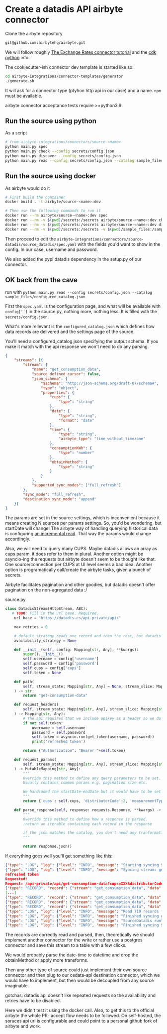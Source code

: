 # Create a datadis API airbyte connector

Clone the airbyte repository

```bash
git@github.com:airbytehq/airbyte.git
```

We will follow roughly [The Exchange Rates connector tutorial](https://docs.airbyte.com/connector-development/tutorials/cdk-tutorial-python-http/creating-the-source) and the [cdk python](https://docs.airbyte.com/connector-development/cdk-python/) info.

The cookiecutter-ish connector dev template is started like so:

```bash
cd airbyte-integrations/connector-templates/generator
./generate.sh
```

It will ask for a connector type (ptyhon http api in our case) and a name. `npm` must be available.

airbyte connector acceptance tests require >=python3.9

## Run the source using python

As a script

```bash
# from airbyte-integrations/connectors/source-<name>
python main.py spec
python main.py check --config secrets/config.json
python main.py discover --config secrets/config.json
python main.py read --config secrets/config.json --catalog sample_files/configured_catalog.json
```

## Run the source using docker

As airbyte would do it

```bash
# First build the container
docker build . -t airbyte/source-<name>:dev

# Then use the following commands to run it
docker run --rm airbyte/source-<name>:dev spec
docker run --rm -v $(pwd)/secrets:/secrets airbyte/source-<name>:dev check --config /secrets/config.json
docker run --rm -v $(pwd)/secrets:/secrets airbyte/source-<name>:dev discover --config /secrets/config.json
docker run --rm -v $(pwd)/secrets:/secrets -v $(pwd)/sample_files:/sample_files airbyte/source-<name>:dev read --config /secrets/config.json --catalog /sample_files/configured_catalog.json
```

Then proceed to edit the `airbyte-integrations/connectors/source-datadis/source_datadis/spec.yaml` with the fields you'd want to show in the config. In our case, username and password.

We also added the pypi datadis dependency in the setup.py of our connector.



## OK back from the cave

run with `python main.py read --config secrets/config.json --catalog sample_files/configured_catalog.json`

First the `spec.yaml` is the configuration page, and what will be available with `config['']` in the source.py, nothing more, nothing less. It is filled with the `secrets/config.json`.

What's more rellevant is the `configured_catalog.json` which defines how data records are delivered and the settings page of the source.

You'll need a configured_catalog.json specifying the output schema. If you make it match with the api response we won't need to do any parsing.

```json
{
    "streams": [{
        "stream": {
            "name": "get_consumption_data",
            "source_defined_cursor": false,
            "json_schema": {
                "$schema": "http://json-schema.org/draft-07/schema#",
                "type": "object",
                "properties": {
                    "cups": {
                        "type": "string"
                    },
                    "date": {
                        "type": "string",
                        "format": "date"
                    },
                    "time": {
                        "type": "string",
                        "airbyte_type": "time_without_timezone"
                    },
                    "consumptionKWh": {
                        "type": "number"
                    },
                    "obtainMethod": {
                        "type": "string"
                    }
                }
            },
            "supported_sync_modes": ["full_refresh"]
        },
        "sync_mode": "full_refresh",
        "destination_sync_mode": "append"
    }]
}
```

The params are set in the source settings, which is inconvenient because it means creating N sources per params settings. So, you'd be wondering, but startDate will change! The airbyte way of handling querying historical data is configuring [an incremental read](https://docs.airbyte.com/connector-development/config-based/tutorial/incremental-reads/). That way the params would change accordingly.

Also, we will need to query many CUPS. Maybe datadis allows an array as cups param, it does refer to them in plural. Another option might be asyncio-ing the requests but airbyte doesn't seem to be thought like that. One source/connection per CUPS at UI level seems a bad idea. Another option is programatically call/create the airbyte tasks, given a bunch of secrets.

Airbyte facilitates pagination and other goodies, but datadis doesn't offer pagination on the non-agregated data :/

source.py
```python
class DatadisStream(HttpStream, ABC):
   # TODO: Fill in the url base. Required.
    url_base = "https://datadis.es/api-private/api/"

    max_retries = 0

    # default strategy reads one record and then the rest, but datadis doesn't allow repeated requests with the same params :unamused:
    availability_strategy = None

    def __init__(self, config: Mapping[str, Any], **kwargs):
        super().__init__()
        self.username = config['username']
        self.password = config['password']
        self.cups = config['cups']
        self.token = None

    def path(
        self, stream_state: Mapping[str, Any] = None, stream_slice: Mapping[str, Any] = None, next_page_token: Mapping[str, Any] = None
    ) -> str:
        return "get-consumption-data"

    def request_headers(
        self, stream_state: Mapping[str, Any], stream_slice: Mapping[str, Any] = None, next_page_token: Mapping[str, Any] = None
    ) -> Mapping[str, Any]:
        # The api requires that we include apikey as a header so we do that in this method
        if not self.token:
            username = self.username
            password = self.password
            self.token = asyncio.run(get_token(username, password))
            print('refreshed token')

        return {"Authorization": "Bearer "+self.token}

    def request_params(
        self, stream_state: Mapping[str, Any], stream_slice: Mapping[str, any] = None, next_page_token: Mapping[str, Any] = None
    ) -> MutableMapping[str, Any]:
        """
        Override this method to define any query parameters to be set. Remove this method if you don't need to define request params.
        Usually contains common params e.g. pagination size etc.

        We hardcoded the startDate-endDate but it would have to be set in the secrets/config.json and incrementaled instead of full-refresh as this is.
        """
        return {'cups': self.cups, 'distributorCode':2, 'measurementType':0, 'pointType':5, 'startDate': '2022/11', 'endDate': '2023/03', }

    def parse_response(self, response: requests.Response, **kwargs) -> Iterable[Mapping]:
        """
        Override this method to define how a response is parsed.
        :return an iterable containing each record in the response

        if the json matches the catalog, you don't need any tranformation. If datadis supported pagination you could yield results I guess?
        """

        return response.json()

```

If everything goes well you'll get something like this:

```json
{"type": "LOG", "log": {"level": "INFO", "message": "Starting syncing SourceDatadis"}}
{"type": "LOG", "log": {"level": "INFO", "message": "Syncing stream: get_consumption_data "}}
refreshed token
Requested!
Request: /api-private/api/get-consumption-data?cups=XXX&distributorCode=2&measurementType=0&pointType=5&startDate=2022%2F11&endDate=2023%2F03
{"type": "RECORD", "record": {"stream": "get_consumption_data", "data": {"cups": "XXXX", "date": "2023/03/01", "time": "01:00", "consumptionKWh": 0.076, "obtainMethod": "Real"}, "emitted_at": 1680281671795}}
[...]
{"type": "RECORD", "record": {"stream": "get_consumption_data", "data": {"cups": "XXX", "date": "2023/03/30", "time": "22:00", "consumptionKWh": 0.0, "obtainMethod": "Real"}, "emitted_at": 1680281672153}}
{"type": "RECORD", "record": {"stream": "get_consumption_data", "data": {"cups": "XXX", "date": "2023/03/30", "time": "23:00", "consumptionKWh": 0.0, "obtainMethod": "Real"}, "emitted_at": 1680281672154}}
{"type": "RECORD", "record": {"stream": "get_consumption_data", "data": {"cups": "XXX", "date": "2023/03/30", "time": "24:00", "consumptionKWh": 0.0, "obtainMethod": "Real"}, "emitted_at": 1680281672154}}
{"type": "LOG", "log": {"level": "INFO", "message": "Read 719 records from get_consumption_data stream"}}
{"type": "LOG", "log": {"level": "INFO", "message": "Finished syncing get_consumption_data"}}
{"type": "LOG", "log": {"level": "INFO", "message": "SourceDatadis runtimes:\nSyncing stream get_consumption_data 0:00:05.670986"}}
{"type": "LOG", "log": {"level": "INFO", "message": "Finished syncing SourceDatadis"}}
```

The records are correctly read and parsed, then, theoretically we should implement another connector for the write or rather use a postgres connector and save this stream to a table with a few clicks.

We would probably parse the date-time to datetime and drop the obtainMethod or apply more transforms.

Then any other type of source could just implement their own source connector and then plug to our cedata-api destination connector, which we would have to implement, but then would be decoupled from any source imaginable.

gotchas: datadis api doesn't like repeated requests so the availability and retries have to be disabled.

Here we didn't test it using the docker call. Also, to get this to the official airbyte the whole PR- accept flow needs to be followed. On self-hosted, the soruces api url is configurable and could point to a personal github fork of airbyte and work.